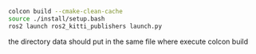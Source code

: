 ```bash
colcon build --cmake-clean-cache
source ./install/setup.bash
ros2 launch ros2_kitti_publishers launch.py
```
the directory data should put in the same file where execute colcon build